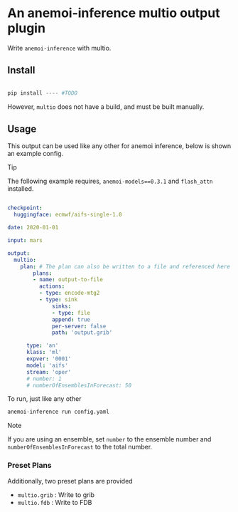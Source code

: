 # An anemoi-inference multio output plugin

Write `anemoi-inference` with multio.

## Install

```python

pip install ---- #TODO

```

However, `multio` does not have a build, and must be built manually.

## Usage

This output can be used like any other for anemoi inference, below is shown an example config.

> [!TIP]
> The following example requires, `anemoi-models==0.3.1` and `flash_attn` installed.

```yaml

checkpoint:
  huggingface: ecmwf/aifs-single-1.0

date: 2020-01-01

input: mars

output:
  multio:
    plan: # The plan can also be written to a file and referenced here
        plans:
        - name: output-to-file
          actions:
          - type: encode-mtg2
          - type: sink
              sinks:
              - type: file
              append: true
              per-server: false
              path: 'output.grib'

      type: 'an'
      klass: 'ml'
      expver: '0001'
      model: 'aifs'
      stream: 'oper'
      # number: 1
      # numberOfEnsemblesInForecast: 50
```

To run, just like any other

```bash
anemoi-inference run config.yaml
```

> [!NOTE]
> If you are using an ensemble, set `number` to the ensemble number and `numberOfEnsemblesInForecast` to the total number.

### Preset Plans

Additionally, two preset plans are provided

- `multio.grib` : Write to grib
- `multio.fdb`  : Write to FDB
